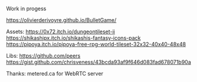 
Work in progess

https://olivierderivoyre.github.io/BulletGame/


Assets:
https://0x72.itch.io/dungeontileset-ii
https://shikashipx.itch.io/shikashis-fantasy-icons-pack
https://pipoya.itch.io/pipoya-free-rpg-world-tileset-32x32-40x40-48x48

Libs:
https://github.com/peers
https://gist.github.com/chrisveness/43bcda93af9f646d083fad678071b90a

Thanks:
metered.ca for WebRTC server